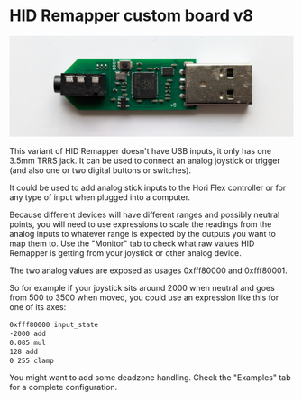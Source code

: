 # HID Remapper custom board v8

![HID Remapper custom board v8](../../images/remapper-board-v8.jpg)

This variant of HID Remapper doesn't have USB inputs, it only has one 3.5mm TRRS jack. It can be used to connect an analog joystick or trigger (and also one or two digital buttons or switches).

It could be used to add analog stick inputs to the Hori Flex controller or for any type of input when plugged into a computer.

Because different devices will have different ranges and possibly neutral points, you will need to use expressions to scale the readings from the analog inputs to whatever range is expected by the outputs you want to map them to. Use the "Monitor" tab to check what raw values HID Remapper is getting from your joystick or other analog device.

The two analog values are exposed as usages 0xfff80000 and 0xfff80001.

So for example if your joystick sits around 2000 when neutral and goes from 500 to 3500 when moved, you could use an expression like this for one of its axes:

```
0xfff80000 input_state 
-2000 add 
0.085 mul
128 add
0 255 clamp
```

You might want to add some deadzone handling. Check the "Examples" tab for a complete configuration.
